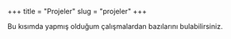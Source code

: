 +++
title = "Projeler"
slug = "projeler"
+++

Bu kısımda yapmış olduğum çalışmalardan bazılarını bulabilirsiniz. 
